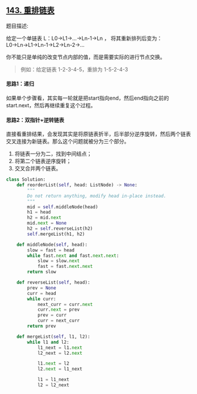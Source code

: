 ## [143. 重排链表](https://leetcode-cn.com/problems/reorder-list/)

题目描述:

给定一个单链表 L：L0→L1→…→Ln-1→Ln ，
将其重新排列后变为： L0→Ln→L1→Ln-1→L2→Ln-2→…

你不能只是单纯的改变节点内部的值，而是需要实际的进行节点交换。

> 例如：给定链表 1-2-3-4-5，重排为 1-5-2-4-3

#### 思路1：递归

如果单个步骤看，其实每一轮就是把start指向end，然后end指向之前的start.next，然后再继续重复这个过程。





#### 思路2：双指针+逆转链表

直接看重排结果，会发现其实是将原链表折半，后半部分逆序旋转，然后两个链表交叉连接为新链表。那么这个问题就被分为三个部分。

1. 将链表一分为二，找到中间结点；
2. 将第二个链表逆序旋转；
3. 交叉合并两个链表。

```python
class Solution:
    def reorderList(self, head: ListNode) -> None:
        """
        Do not return anything, modify head in-place instead.
        """
        mid = self.middleNode(head)
        h1 = head
        h2 = mid.next
        mid.next = None
        h2 = self.reverseList(h2)
        self.mergeList(h1, h2)

    def middleNode(self, head):
        slow = fast = head
        while fast.next and fast.next.next:
            slow = slow.next
            fast = fast.next.next
        return slow

    def reverseList(self, head):
        prev = None
        curr = head
        while curr:
            next_curr = curr.next
            curr.next = prev
            prev = curr
            curr = next_curr
        return prev

    def mergeList(self, l1, l2):
        while l1 and l2:
            l1_next = l1.next
            l2_next = l2.next

            l1.next = l2
            l2.next = l1_next

            l1 = l1_next
            l2 = l2_next
```

